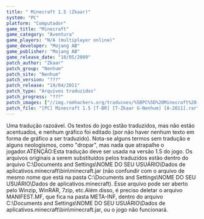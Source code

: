 ```yaml
---
title: " Minecraft 1.5 (Zkaar)"
system: "PC"
platform: "Computador"
game_title: "Minecraft"
game_category: "Aventura"
game_players: "N/A (multiplayer online)"
game_developer: "Mojang AB"
game_publisher: "Mojang AB"
game_release_date: "10/05/2009"
patch_author: "Zkaar"
patch_group: "Nenhum"
patch_site: "Nenhum"
patch_version: "???"
patch_release: "19/04/2011"
patch_type: "Arquivos traduzidos"
patch_progress: "???"
patch_images: ["//img.romhackers.org/traducoes/%5BPC%5D%20Minecraft%20-%20Zkaar%20-%201.png","//img.romhackers.org/traducoes/%5BPC%5D%20Minecraft%20-%20Zkaar%20-%202.png","//img.romhackers.org/traducoes/%5BPC%5D%20Minecraft%20-%20Zkaar%20-%203.png"]
patch_file: "[PC] Minecraft 1.5 [T-BR] [T-Zkaar G-Nenhum] [A-2011].rar"
---
```

Uma tradução razoável. Os textos do jogo estão traduzidos, mas não estão acentuados, e nenhum gráfico foi editado (por não haver nenhum texto em forma de gráfico a ser traduzido). Nota-se alguns termos sem tradução e alguns neologismos, como "dropar", mas nada que atrapalhe o jogador.ATENÇÃO:Esta tradução deve ser usada na versão 1.5 do jogo. Os arquivos originais a serem substituídos pelos traduzidos estão dentro do arquivo C:\Documents and Settings\NOME DO SEU USUÁRIO\Dados de aplicativos\.minecraft\bin\minecraft.jar (não confundir com o arquivo de mesmo nome que está na pasta C:\Documents and Settings\NOME DO SEU USUÁRIO\Dados de aplicativos\.minecraft\). Esse arquivo pode ser aberto pelo Winzip, WinRAR, 7zip, etc.Além disso, é preciso deletar o arquivo MANIFEST.MF, que fica na pasta META-INF, dentro do arquivo C:\Documents and Settings\NOME DO SEU USUÁRIO\Dados de aplicativos\.minecraft\bin\minecraft.jar, ou o jogo não funcionará.